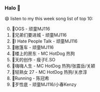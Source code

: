 

### Halo 👋

😄 listen to my this week song list of top 10:

0. 🌈OGS - 顽童MJ116
1. 🌈兄弟们要进城 - 顽童MJ116
2. 🌈I Hate People Talk - 顽童MJ116
3. 🌈敞篷车 - 顽童MJ116
4. 🌈楼上的房东 - MC HotDog 热狗
5. 🌈天的创作 - 瘦子E.SO
6. 🌈嗨嗨人生 - MC HotDog 热狗/张震岳/关颖
7. 🌈轻熟女 27 - MC HotDog 热狗/关彦淳
8. 🌈Running - 陈冠希
9. 🌈歹性底 - 顽童MJ116/小春Kenzy

